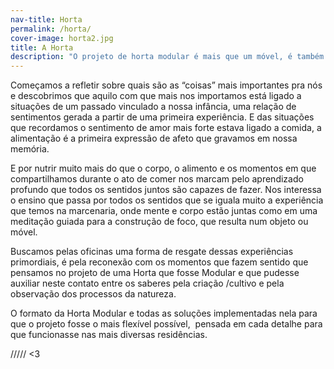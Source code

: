 ```yaml
---
nav-title: Horta 
permalink: /horta/
cover-image: horta2.jpg
title: A Horta
description: "O projeto de horta modular é mais que um móvel, é também um sistema de cultivo, uma solução flexível para espaços pequenos. Pelo entendimento do processo criativo e empoderamento das ferramentas manuais você pode utilizar materiais de fácil acesso para fabricação da sua própria horta."  
---
```

Começamos a refletir sobre quais são as “coisas” mais importantes pra nós e descobrimos que aquilo com que mais nos importamos está ligado a situações de um passado vinculado a nossa infância, uma relação de sentimentos gerada a partir de uma primeira experiência. E das situações que recordamos o sentimento de amor mais forte estava ligado a comida, a alimentação é a primeira expressão de afeto que gravamos em nossa memória.

E por nutrir muito mais do que o corpo, o alimento e os momentos em que compartilhamos durante o ato de comer nos marcam pelo aprendizado profundo que todos os sentidos juntos são capazes de fazer. 
Nos interessa o ensino que passa por todos os sentidos que se iguala muito a experiência que temos na marcenaria, onde mente e corpo estão juntas como em uma meditação guiada para a construção de foco, que resulta num objeto ou móvel. 

Buscamos pelas oficinas uma forma de resgate dessas experiências primordiais, é pela reconexão com os momentos que fazem sentido que pensamos no projeto de uma Horta que fosse Modular e que pudesse auxiliar neste contato entre os saberes pela criação /cultivo e pela observação dos processos da natureza.

O formato da Horta Modular e todas as soluções implementadas nela para que o projeto fosse o mais flexível possível,  pensada em cada detalhe para que funcionasse nas mais diversas residências.

///// <3

